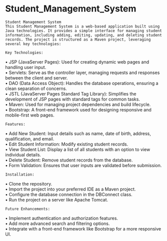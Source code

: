 # Student_Management_System
 

    Student Management System
    This Student Management System is a web-based application built using Java technologies. It provides a simple interface for managing student information, including adding, editing, updating, and deleting student records. The project is structured as a Maven project, leveraging several key technologies:

    Key Technologies:
    
        
• JSP (JavaServer Pages): Used for creating dynamic web pages and handling user input.        
• Servlets: Serve as the controller layer, managing requests and responses between the client and server.        
• DAO (Data Access Object): Handles the database operations, ensuring a clean separation of concerns.        
• JSTL (JavaServer Pages Standard Tag Library): Simplifies the development of JSP pages with standard tags for common tasks.        
• Maven: Used for managing project dependencies and build lifecycle.        
• Bootstrap: A front-end framework used for designing responsive and mobile-first web pages.    

    Features:
    
        
• Add New Student: Input details such as name, date of birth, address, qualification, and email.        
• Edit Student Information: Modify existing student records.        
• View Student List: Display a list of all students with an option to view individual details.        
• Delete Student: Remove student records from the database.        
• Form Validation: Ensures that user inputs are validated before submission.    

    Installation:
    
        
• Clone the repository.        
• Import the project into your preferred IDE as a Maven project.        
• Configure the database connection in the DBConnect class.        
• Run the project on a server like Apache Tomcat.    

    Future Enhancements:
    
        
• Implement authentication and authorization features.        
• Add more advanced search and filtering options.        
• Integrate with a front-end framework like Bootstrap for a more responsive UI.
